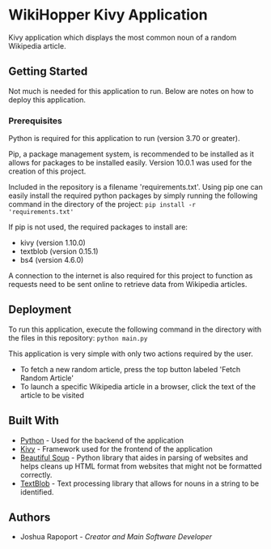 # WikiHopper Kivy Application

Kivy application which displays the most common noun of a random Wikipedia article.
## Getting Started

Not much is needed for this application to run. Below are notes on how to deploy this application.
### Prerequisites

Python is required for this application to run (version 3.70 or greater).

Pip, a package management system, is recommended to be installed as it allows for packages to be installed easily. Version 10.0.1 was used for the creation of this project.

Included in the repository is a filename 'requirements.txt'. Using pip one can easily install the required python packages by simply running the following command in the directory of the project:
`pip install -r 'requirements.txt'`

If pip is not used, the required packages to install are:
- kivy (version 1.10.0)
- textblob (version 0.15.1)
- bs4 (version 4.6.0)

A connection to the internet is also required for this project to function as requests need to be sent online to retrieve data from Wikipedia articles.
## Deployment

To run this application, execute the following command in the directory with the files in this repository:
`python main.py`

This application is very simple with only two actions required by the user.
- To fetch a new random article, press the top button labeled 'Fetch Random Article'
- To launch a specific Wikipedia article in a browser, click the text of the article to be visited
## Built With

- [Python](https://www.python.org/) - Used for the backend of the application
- [Kivy](https://kivy.org/#home) - Framework used for the frontend of the application
- [Beautiful Soup](https://www.crummy.com/software/BeautifulSoup/) - Python library that aides in parsing of websites and helps cleans up HTML format from websites that might not be formatted correctly.
- [TextBlob](https://textblob.readthedocs.io/en/dev/) - Text processing library that allows for nouns in a string to be identified.
## Authors

- Joshua Rapoport - *Creator and Main Software Developer*
